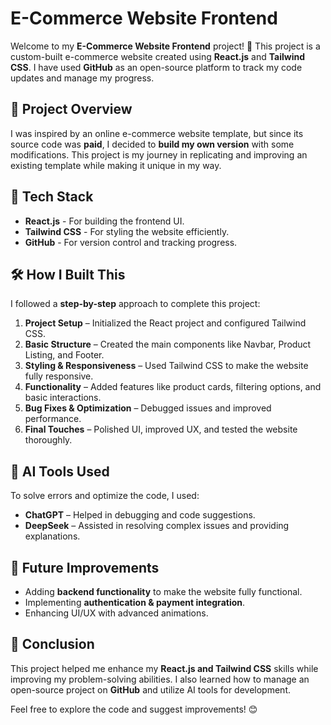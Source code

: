 # E-Commerce Website Frontend

Welcome to my **E-Commerce Website Frontend** project! 🚀 This project is a custom-built e-commerce website created using **React.js** and **Tailwind CSS**. I have used **GitHub** as an open-source platform to track my code updates and manage my progress.

## 📌 Project Overview
I was inspired by an online e-commerce website template, but since its source code was **paid**, I decided to **build my own version** with some modifications. This project is my journey in replicating and improving an existing template while making it unique in my way.

## 🔧 Tech Stack
- **React.js** - For building the frontend UI.
- **Tailwind CSS** - For styling the website efficiently.
- **GitHub** - For version control and tracking progress.

## 🛠 How I Built This
I followed a **step-by-step** approach to complete this project:

1. **Project Setup** – Initialized the React project and configured Tailwind CSS.
2. **Basic Structure** – Created the main components like Navbar, Product Listing, and Footer.
3. **Styling & Responsiveness** – Used Tailwind CSS to make the website fully responsive.
4. **Functionality** – Added features like product cards, filtering options, and basic interactions.
5. **Bug Fixes & Optimization** – Debugged issues and improved performance.
6. **Final Touches** – Polished UI, improved UX, and tested the website thoroughly.

## 🤖 AI Tools Used
To solve errors and optimize the code, I used:
- **ChatGPT** – Helped in debugging and code suggestions.
- **DeepSeek** – Assisted in resolving complex issues and providing explanations.

## 📂 Future Improvements
- Adding **backend functionality** to make the website fully functional.
- Implementing **authentication & payment integration**.
- Enhancing UI/UX with advanced animations.

## 🎯 Conclusion
This project helped me enhance my **React.js and Tailwind CSS** skills while improving my problem-solving abilities. I also learned how to manage an open-source project on **GitHub** and utilize AI tools for development.

Feel free to explore the code and suggest improvements! 😊

